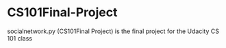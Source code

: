 CS101Final-Project
==================

socialnetwork.py (CS101Final Project) is the final project for the Udacity CS 101 class 
